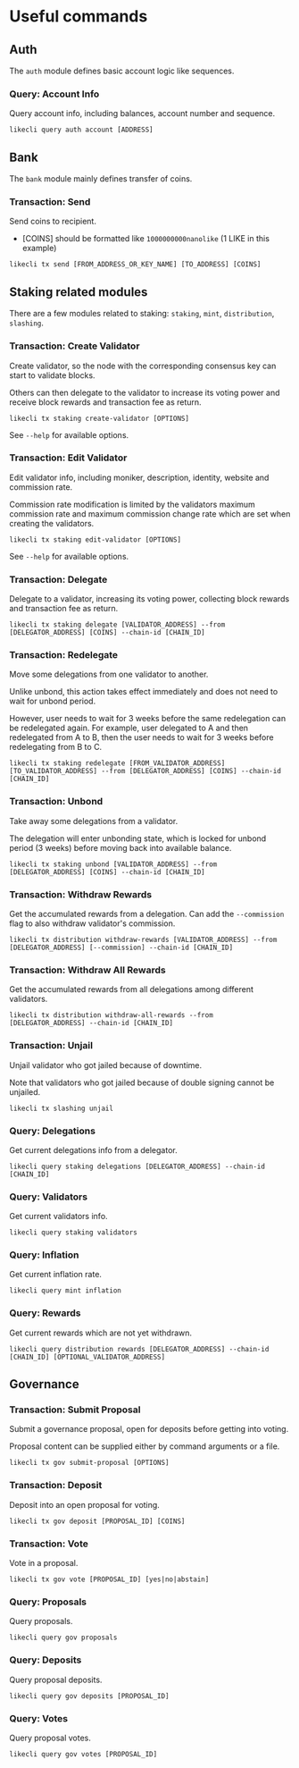 # Useful commands

## Auth

The `auth` module defines basic account logic like sequences.

### Query: Account Info

Query account info, including balances, account number and sequence.

```text
likecli query auth account [ADDRESS]
```

## Bank

The `bank` module mainly defines transfer of coins.

### Transaction: Send

Send coins to recipient.

* \[COINS\] should be formatted like `1000000000nanolike` \(1 LIKE in this example\)

```text
likecli tx send [FROM_ADDRESS_OR_KEY_NAME] [TO_ADDRESS] [COINS]
```

## Staking related modules

There are a few modules related to staking: `staking`, `mint`, `distribution`, `slashing`.

### Transaction: Create Validator

Create validator, so the node with the corresponding consensus key can start to validate blocks.

Others can then delegate to the validator to increase its voting power and receive block rewards and transaction fee as return.

```text
likecli tx staking create-validator [OPTIONS]
```

See `--help` for available options.

### Transaction: Edit Validator

Edit validator info, including moniker, description, identity, website and commission rate.

Commission rate modification is limited by the validators maximum commission rate and maximum commission change rate which are set when creating the validators.

```text
likecli tx staking edit-validator [OPTIONS]
```

See `--help` for available options.

### Transaction: Delegate

Delegate to a validator, increasing its voting power, collecting block rewards and transaction fee as return.

```text
likecli tx staking delegate [VALIDATOR_ADDRESS] --from [DELEGATOR_ADDRESS] [COINS] --chain-id [CHAIN_ID]
```

### Transaction: Redelegate

Move some delegations from one validator to another.

Unlike unbond, this action takes effect immediately and does not need to wait for unbond period.

However, user needs to wait for 3 weeks before the same redelegation can be redelegated again. For example, user delegated to A and then redelegated from A to B, then the user needs to wait for 3 weeks before redelegating from B to C.

```text
likecli tx staking redelegate [FROM_VALIDATOR_ADDRESS] [TO_VALIDATOR_ADDRESS] --from [DELEGATOR_ADDRESS] [COINS] --chain-id [CHAIN_ID]
```

### Transaction: Unbond

Take away some delegations from a validator.

The delegation will enter unbonding state, which is locked for unbond period \(3 weeks\) before moving back into available balance.

```text
likecli tx staking unbond [VALIDATOR_ADDRESS] --from [DELEGATOR_ADDRESS] [COINS] --chain-id [CHAIN_ID]
```

### Transaction: Withdraw Rewards

Get the accumulated rewards from a delegation. Can add the `--commission` flag to also withdraw validator's commission.

```text
likecli tx distribution withdraw-rewards [VALIDATOR_ADDRESS] --from [DELEGATOR_ADDRESS] [--commission] --chain-id [CHAIN_ID]
```

### Transaction: Withdraw All Rewards

Get the accumulated rewards from all delegations among different validators.

```text
likecli tx distribution withdraw-all-rewards --from [DELEGATOR_ADDRESS] --chain-id [CHAIN_ID]
```

### Transaction: Unjail

Unjail validator who got jailed because of downtime.

Note that validators who got jailed because of double signing cannot be unjailed.

```text
likecli tx slashing unjail
```

### Query: Delegations

Get current delegations info from a delegator.

```text
likecli query staking delegations [DELEGATOR_ADDRESS] --chain-id [CHAIN_ID]
```

### Query: Validators

Get current validators info.

```text
likecli query staking validators
```

### Query: Inflation

Get current inflation rate.

```text
likecli query mint inflation
```

### Query: Rewards

Get current rewards which are not yet withdrawn.

```text
likecli query distribution rewards [DELEGATOR_ADDRESS] --chain-id [CHAIN_ID] [OPTIONAL_VALIDATOR_ADDRESS]
```

## Governance

### Transaction: Submit Proposal

Submit a governance proposal, open for deposits before getting into voting.

Proposal content can be supplied either by command arguments or a file.

```text
likecli tx gov submit-proposal [OPTIONS]
```

### Transaction: Deposit

Deposit into an open proposal for voting.

```text
likecli tx gov deposit [PROPOSAL_ID] [COINS]
```

### Transaction: Vote

Vote in a proposal.

```text
likecli tx gov vote [PROPOSAL_ID] [yes|no|abstain]
```

### Query: Proposals

Query proposals.

```text
likecli query gov proposals
```

### Query: Deposits

Query proposal deposits.

```text
likecli query gov deposits [PROPOSAL_ID]
```

### Query: Votes

Query proposal votes.

```text
likecli query gov votes [PROPOSAL_ID]
```

